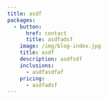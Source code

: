 ```yaml
---
title: asdf
packages:
  - button:
      href: contact
      title: asdfadsf
    image: /img/blog-index.jpg
    title: asdf
    description: asdfsdf
    inclusions:
      - asdfasdfaf
    pricing:
      - asdfadsf
---
```


